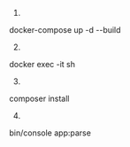 1.
docker-compose up -d --build

2.
docker exec -it <php container> sh

3.
composer install

4.
bin/console app:parse
